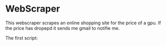 # WebScraper
This webscraper scrapes an online shopping site for the price of a gpu. If the price has dropepd it sends me gmail to notifie me.


The first script: 
